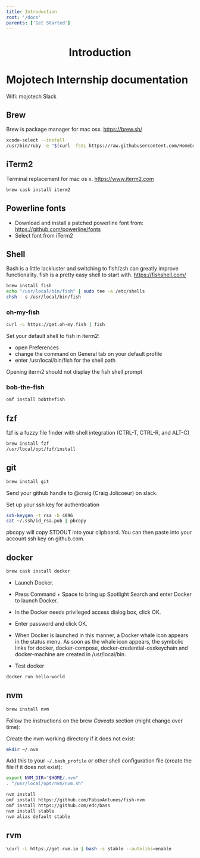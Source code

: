 ```yaml
---
title: Introduction
root: '/docs'
parents: ['Get Started']
---
```


<h1 align="center">
  Introduction
</h1>

# Mojotech Internship documentation

Wifi: mojotech
Slack

## Brew

Brew is package manager for mac osx. https://brew.sh/
```sh
xcode-select --install
/usr/bin/ruby -e "$(curl -fsSL https://raw.githubusercontent.com/Homebrew/install/master/install)"
```

## iTerm2

Terminal replacement for mac os x. https://www.iterm2.com
```sh
brew cask install iterm2
```

## Powerline fonts

* Download and install a patched powerline font from: https://github.com/powerline/fonts
* Select font from iTerm2

## Shell

Bash is a little lackluster and switching to fish/zsh can greatly improve functionality. fish is a pretty easy shell to start with.  https://fishshell.com/
```sh
brew install fish
echo "/usr/local/bin/fish" | sudo tee -a /etc/shells
chsh - s /usr/local/bin/fish
```

### oh-my-fish
```sh
curl -L https://get.oh-my.fish | fish
```

Set your default shell to fish in iterm2:
 * open Preferences
 * change the command on General tab on your default profile
 * enter /usr/local/bin/fish for the shell path

Opening iterm2 should not display the fish shell prompt

### bob-the-fish
```sh
omf install bobthefish
```

## fzf

fzf is a fuzzy file finder with shell integration (CTRL-T, CTRL-R, and ALT-C)
```sh
brew install fzf
/usr/local/opt/fzf/install
```

## git
```sh
brew install git
```

Send your github handle to @craig (Craig Jolicoeur) on slack.

Set up your ssh key for authentication

```sh
ssh-keygen -t rsa -b 4096
cat ~/.ssh/id_rsa.pub | pbcopy
```

pbcopy will copy STDOUT into your clipboard. You can then paste into your account ssh key on github.com.

## docker
```sh
brew cask install docker
```

* Launch Docker.
 * Press Command + Space to bring up Spotlight Search and enter Docker to launch Docker.
 * In the Docker needs privileged access dialog box, click OK.
 * Enter password and click OK.

 * When Docker is launched in this manner, a Docker whale icon appears in the status menu. As soon as the whale icon appears, the symbolic links for docker, docker-compose, docker-credential-osxkeychain and docker-machine are created in /usr/local/bin.

* Test docker

```sh
docker run hello-world
```

## nvm
```sh
brew install nvm
```
Follow the instructions on the brew *Caveats* section (might change over time):

Create the nvm working directory if it does not exist:
```sh
mkdir ~/.nvm
```
Add this to your `~/.bash_profile` or other shell
configuration file (create the file if it does not exist):
```sh
export NVM_DIR="$HOME/.nvm"
. "/usr/local/opt/nvm/nvm.sh"
```
```sh
nvm install
omf install https://github.com/FabioAntunes/fish-nvm
omf install https://github.com/edc/bass
nvm install stable
nvm alias default stable
```

## rvm

```sh
\curl -L https://get.rvm.io | bash -s stable --autolibs=enable
```
